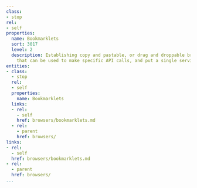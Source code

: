 ```yaml
---
class:
- stop
rel:
- self
properties:
  name: Bookmarklets
  sort: 3017
  level: 2
  description: Establishing copy and pastable, or drag and droppable browser bookmarklets
    that can be used to make specific API calls, and put a single service to use.
entities:
- class:
  - stop
  rel:
  - self
  properties:
    name: Bookmarklets
  links:
  - rel:
    - self
    href: browsers/bookmarklets.md
  - rel:
    - parent
    href: browsers/
links:
- rel:
  - self
  href: browsers/bookmarklets.md
- rel:
  - parent
  href: browsers/
...
```

